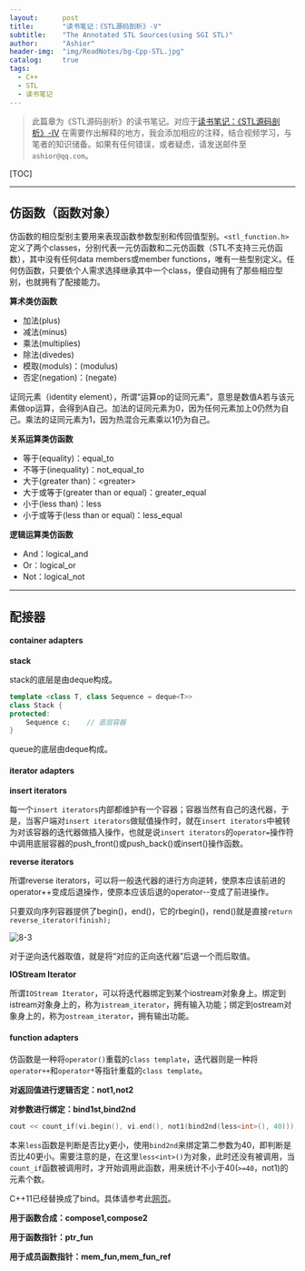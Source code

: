```yaml
---
layout:      post
title:       "读书笔记：《STL源码剖析》-V"
subtitle:    "The Annotated STL Sources(using SGI STL)"
author:      "Ashior"
header-img:  "img/ReadNotes/bg-Cpp-STL.jpg"
catalog:     true
tags:
  - C++
  - STL
  - 读书笔记
---
```


> 此篇章为《STL源码剖析》的读书笔记。对应于[读书笔记：《STL源码剖析》-IV](https://xinh79.github.io/2019/11/16/%E8%AF%BB%E4%B9%A6%E7%AC%94%E8%AE%B0-STL%E6%BA%90%E7%A0%81%E5%89%96%E6%9E%90-IV/) 在需要作出解释的地方，我会添加相应的注释，结合视频学习，与笔者的知识储备。如果有任何错误，或者疑虑，请发送邮件至`ashior@qq.com`。

[TOC]

----

## 仿函数（函数对象）

仿函数的相应型别主要用来表现函数参数型别和传回值型别。`<stl_function.h>`定义了两个classes，分别代表一元仿函数和二元仿函数（STL不支持三元仿函数），其中没有任何data members或member functions，唯有一些型别定义。任何仿函数，只要依个人需求选择继承其中一个class，便自动拥有了那些相应型别，也就拥有了配接能力。

**算术类仿函数**

- 加法(plus<T>)
- 减法(minus<T>)
- 乘法(multiplies<T>)
- 除法(divedes<T>)
- 模取(moduls)：(modulus<T>)
- 否定(negation)：(negate<T>)

证同元素（identity element），所谓“运算op的证同元素”，意思是数值A若与该元素做op运算，会得到A自己。加法的证同元素为0，因为任何元素加上0仍然为自己。乘法的证同元素为1，因为热混合元素乘以1仍为自己。

**关系运算类仿函数**

- 等于(equality)：equal_to<T>
- 不等于(inequality)：not_equal_to<T>
- 大于(greater than)：<greater<T>>
- 大于或等于(greater than or equal)：greater_equal<T>
- 小于(less than)：less<T>
- 小于或等于(less than or equal)：less_equal<T>

**逻辑运算类仿函数**

- And：logical_and<T>
- Or：logical_or<T>
- Not：logical_not<T>

----

## 配接器

#### container adapters

**stack**

stack的底层是由deque构成。

```cpp
template <class T, class Sequence = deque<T>>
class Stack {
protected:
	Sequence c;    // 底层容器
}
```

queue的底层由deque构成。

#### iterator adapters

**insert iterators**

每一个`insert iterators`内部都维护有一个容器；容器当然有自己的迭代器，于是，当客户端对`insert iterators`做赋值操作时，就在`insert iterators`中被转为对该容器的迭代器做插入操作，也就是说`insert iterators`的`operator=`操作符中调用底层容器的push_front()或push_back()或insert()操作函数。

**reverse iterators**

所谓reverse iterators，可以将一般迭代器的进行方向逆转，使原本应该前进的operator++变成后退操作，使原本应该后退的operator--变成了前进操作。

只要双向序列容器提供了begin()，end()，它的rbegin()，rend()就是直接`return reverse_iterator(finish);`

![8-3](https://pic4.zhimg.com/80/v2-c0dcf1eaf3699486b4b1dc2f13330beb_hd.jpg)

对于逆向迭代器取值，就是将“对应的正向迭代器”后退一个而后取值。

**IOStream Iterator**

所谓`IOStream Iterator`，可以将迭代器绑定到某个iostream对象身上。绑定到istream对象身上的，称为`istream_iterator`，拥有输入功能；绑定到ostream对象身上的，称为`ostream_iterator`，拥有输出功能。

#### function adapters

仿函数是一种将`operator()`重载的`class template`，迭代器则是一种将`operator++`和`operator*`等指针重载的`class template`。

**对返回值进行逻辑否定：not1,not2**

**对参数进行绑定：bind1st,bind2nd**

```cpp
cout << count_if(vi.begin(), vi.end(), not1(bind2nd(less<int>(), 40)));
```

本来`less`函数是判断是否比y更小，使用`bind2nd`来绑定第二参数为40，即判断是否比40更小。需要注意的是，在这里`less<int>()`为对象，此时还没有被调用，当`count_if`函数被调用时，才开始调用此函数，用来统计不小于40(`>=40`，not1)的元素个数。

C++11已经替换成了bind。具体请参考此[网页](http://www.cplusplus.com/reference/functional/bind/?kw=bind)。

**用于函数合成：compose1,compose2**

**用于函数指针：ptr_fun**

**用于成员函数指针：mem_fun,mem_fun_ref**
